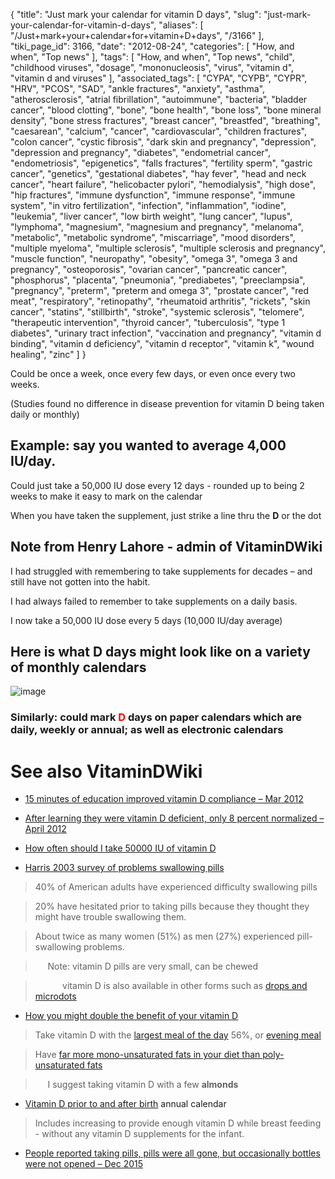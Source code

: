 {
    "title": "Just mark your calendar for vitamin D days",
    "slug": "just-mark-your-calendar-for-vitamin-d-days",
    "aliases": [
        "/Just+mark+your+calendar+for+vitamin+D+days",
        "/3166"
    ],
    "tiki_page_id": 3166,
    "date": "2012-08-24",
    "categories": [
        "How, and when",
        "Top news"
    ],
    "tags": [
        "How, and when",
        "Top news",
        "child",
        "childhood viruses",
        "dosage",
        "mononucleosis",
        "virus",
        "vitamin d",
        "vitamin d and viruses"
    ],
    "associated_tags": [
        "CYPA",
        "CYPB",
        "CYPR",
        "HRV",
        "PCOS",
        "SAD",
        "ankle fractures",
        "anxiety",
        "asthma",
        "atherosclerosis",
        "atrial fibrillation",
        "autoimmune",
        "bacteria",
        "bladder cancer",
        "blood clotting",
        "bone",
        "bone health",
        "bone loss",
        "bone mineral density",
        "bone stress fractures",
        "breast cancer",
        "breastfed",
        "breathing",
        "caesarean",
        "calcium",
        "cancer",
        "cardiovascular",
        "children fractures",
        "colon cancer",
        "cystic fibrosis",
        "dark skin and pregnancy",
        "depression",
        "depression and pregnancy",
        "diabetes",
        "endometrial cancer",
        "endometriosis",
        "epigenetics",
        "falls fractures",
        "fertility sperm",
        "gastric cancer",
        "genetics",
        "gestational diabetes",
        "hay fever",
        "head and neck cancer",
        "heart failure",
        "helicobacter pylori",
        "hemodialysis",
        "high dose",
        "hip fractures",
        "immune dysfunction",
        "immune response",
        "immune system",
        "in vitro fertilization",
        "infection",
        "inflammation",
        "iodine",
        "leukemia",
        "liver cancer",
        "low birth weight",
        "lung cancer",
        "lupus",
        "lymphoma",
        "magnesium",
        "magnesium and pregnancy",
        "melanoma",
        "metabolic",
        "metabolic syndrome",
        "miscarriage",
        "mood disorders",
        "multiple myeloma",
        "multiple sclerosis",
        "multiple sclerosis and pregnancy",
        "muscle function",
        "neuropathy",
        "obesity",
        "omega 3",
        "omega 3 and pregnancy",
        "osteoporosis",
        "ovarian cancer",
        "pancreatic cancer",
        "phosphorus",
        "placenta",
        "pneumonia",
        "prediabetes",
        "preeclampsia",
        "pregnancy",
        "preterm",
        "preterm and omega 3",
        "prostate cancer",
        "red meat",
        "respiratory",
        "retinopathy",
        "rheumatoid arthritis",
        "rickets",
        "skin cancer",
        "statins",
        "stillbirth",
        "stroke",
        "systemic sclerosis",
        "telomere",
        "therapeutic intervention",
        "thyroid cancer",
        "tuberculosis",
        "type 1 diabetes",
        "urinary tract infection",
        "vaccination and pregnancy",
        "vitamin d binding",
        "vitamin d deficiency",
        "vitamin d receptor",
        "vitamin k",
        "wound healing",
        "zinc"
    ]
}


Could be once a week, once every few days, or even once every two weeks. 

(Studies found no difference in disease prevention for vitamin D being taken daily or monthly) 

## Example: say you wanted to average 4,000 IU/day.

Could just take a 50,000 IU dose every 12 days - rounded up to being 2 weeks to make it easy to mark on the calendar

When you have taken the supplement, just strike a line thru the  **D**  or the dot

## Note from Henry Lahore - admin of VitaminDWiki

I had struggled with remembering to take supplements for decades – and still have not gotten into the habit. 

I had always failed to remember to take supplements on a daily basis. 

I now take a 50,000 IU dose every 5 days (10,000 IU/day average)

## Here is what D days might look like on a variety of monthly calendars

<img src="/attachments/d3.mock.jpg" alt="image">

### Similarly: could mark  **<span style="color:#F00;">D</span>**  days on paper calendars which are daily, weekly or annual; as well as electronic calendars

# See also VitaminDWiki

* [15 minutes of education improved vitamin D compliance – Mar 2012](/tags/15-minutes-of-education-improved-vitamin-d-compliance-mar-2012.html)

* [After learning they were vitamin D deficient, only 8 percent normalized – April 2012](/tags/after-learning-they-were-vitamin-d-deficient-only-8-percent-normalized-april-2012.html)

* [How often should I take 50000 IU of vitamin D](/tags/how-often-should-i-take-50000-iu-of-vitamin-d.html)

* [Harris 2003 survey of problems swallowing pills](http://www.spraynswallow.com/links&Articles.html)

> 40% of American adults have experienced difficulty swallowing pills

> 20% have hesitated prior to taking pills because they thought they might have trouble swallowing them.

> About twice as many women (51%) as men (27%) experienced pill-swallowing problems.

> &nbsp; &nbsp; &nbsp;Note: vitamin D pills are very small, can be chewed

> &nbsp; &nbsp; &nbsp; &nbsp; &nbsp; &nbsp;vitamin D is also available in other forms such as [drops and microdots](/tags/drops-and-microdots.html)

* [How you might double the benefit of your vitamin D](/tags/how-you-might-double-the-benefit-of-your-vitamin-d.html)

> Take vitamin D with the [largest meal of the day](/tags/largest-meal-of-the-day.html) 56%, or [evening meal](/tags/evening-meal.html)

> Have [far more mono-unsaturated fats in your diet than poly-unsaturated fats](/tags/far-more-mono-unsaturated-fats-in-your-diet-than-poly-unsaturated-fats.html)

> &nbsp; &nbsp; &nbsp;I suggest taking vitamin D with a few  **almonds** 

* [Vitamin D prior to and after birth](/posts/vitamin-d-prior-to-and-after-birth) annual calendar

> Includes increasing to provide enough vitamin D while breast feeding - without any vitamin D supplements for the infant.

* [People reported taking pills, pills were all gone, but occasionally bottles were not opened – Dec 2015](/tags/people-reported-taking-pills-pills-were-all-gone-but-occasionally-bottles-were-not-opened-dec-2015.html)